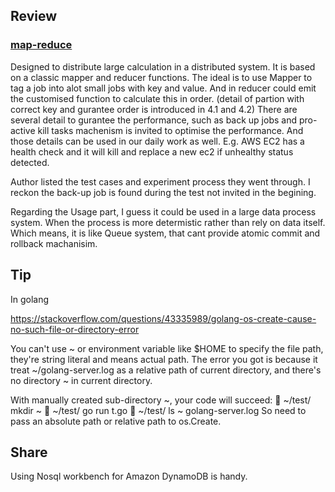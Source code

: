 ## Review
### [map-reduce](https://static.googleusercontent.com/media/research.google.com/en//archive/mapreduce-osdi04.pdf)


Designed to distribute large calculation in a distributed system. It is based on a classic mapper and reducer functions. The ideal is to use Mapper to tag a job into alot small jobs with key and value. And in reducer could emit the customised function to calculate this in order. (detail of partion with correct key and gurantee order is introduced in 4.1 and 4.2)
There are several detail to gurantee the performance, such as back up jobs and pro-active kill tasks machenism is invited to optimise the performance. And those details can be used in our daily work as well. E.g. AWS EC2 has a health check and it will kill and replace a new ec2 if unhealthy status detected.

Author listed the test cases and experiment process they went through. I reckon the back-up job is found during the test not invited in the begining.

Regarding the Usage part, I guess it could be used in a large data process system. When the process is more determistic rather than rely on data itself. Which means, it is like Queue system, that cant provide atomic commit and rollback machanisim.


## Tip
In golang

https://stackoverflow.com/questions/43335989/golang-os-create-cause-no-such-file-or-directory-error

You can't use ~ or environment variable like $HOME to specify the file path, 
they're string literal and means actual path. 
The error you got is because it treat ~/golang-server.log as a relative path of current directory, 
and there's no directory ~ in current directory.

With manually created sub-directory ~, your code will succeed:
 ~/test/ mkdir \~
 ~/test/ go run t.go
 ~/test/ ls \~
golang-server.log
So need to pass an absolute path or relative path to os.Create.

## Share
Using Nosql workbench for Amazon DynamoDB is handy.
